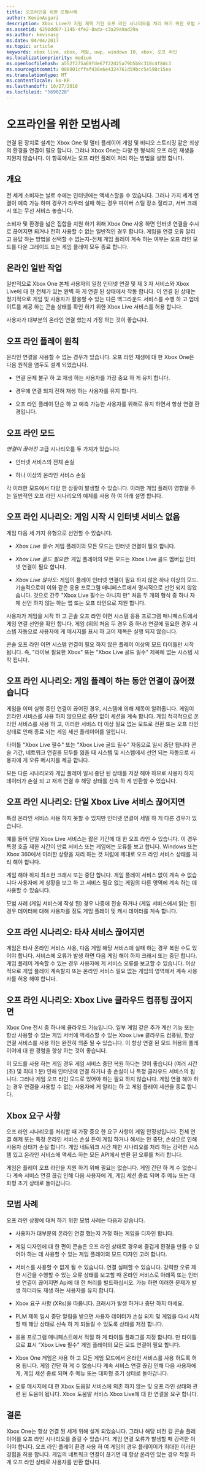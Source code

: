 ```yaml
---
title: 오프라인을 위한 모범사례
author: KevinAsgari
description: Xbox Live가 지원 제목 가진 오프 라인 시나리오를 처리 하기 위한 모범 사례에 알아봅니다.
ms.assetid: 6290dd67-1145-4fe2-8ada-c3a29a9ad29a
ms.author: kevinasg
ms.date: 04/04/2017
ms.topic: article
keywords: xbox live, xbox, 게임, uwp, windows 10, xbox, 오프 라인
ms.localizationpriority: medium
ms.openlocfilehash: a552f275a69fde67f22d25a79b5b8c318c4f8dc3
ms.sourcegitcommit: 086001cffaf436e6e4324761d59bcc5e598c15ea
ms.translationtype: MT
ms.contentlocale: ko-KR
ms.lasthandoff: 10/27/2018
ms.locfileid: "5690228"
---
```

# <a name="best-practices-for-offline"></a>오프라인을 위한 모범사례

연결 된 장치로 설계는 Xbox One 및 멀티 플레이어 게임 및 비디오 스트리밍 같은 최상의 환경을 연결이 필요 합니다. 그러나 Xbox One는 다양 한 형식의 오프 라인 재생을 지원지 않습니다. 이 항목에서는 오프 라인 플레이 처리 하는 방법을 설명 합니다.

## <a name="overview"></a>개요

전 세계 소비자는 날로 수에는 인터넷에는 액세스할을 수 있습니다. 그러나 가지 세계 연결이 예측 가능 하며 경우가 라우터 실패 하는 경우 파이버 스틸 장소 잘리고, 서버 크래시 또는 무선 서비스 놓습니다.

소비자 및 환경을 넓은 집합을 지원 하기 위해 Xbox One 사용 하면 인터넷 연결을 수시로 끊어지면 되거나 전혀 사용할 수 없는 일반적인 경우 합니다. 게임을 연결 오류 알리고 응답 하는 방법을 선택할 수 없는지-전체 게임 플레이 계속 하는 여부는 오프 라인 모드를 다운 그레이드 또는 게임 플레이 모두 종료 합니다.

## <a name="normal-online-operation"></a>온라인 일반 작업

일반적으로 Xbox One 본체 사용자의 일정 인터넷 연결 및 제 3 자 서비스와 Xbox Live에 대 한 전체가 있는 완벽 하 게 연결 된 상태에서 작동 합니다. 이 연결 된 상태는 정기적으로 게임 및 사용자가 활용할 수 있는 다른 백그라운드 서비스를 수행 하 고 업데이트를 제공 하는 콘솔 상태를 확인 하기 위한 Xbox Live 서비스를 허용 합니다.

사용자가 대부분의 온라인 연결 했는지 가정 하는 것이 좋습니다.

## <a name="offline-play-principles"></a>오프 라인 플레이 원칙

온라인 연결을 사용할 수 없는 경우가 있습니다. 오프 라인 재생에 대 한 Xbox One은 다음 원칙을 염두도 설계 되었습니다.

-   연결 문제 불구 하 고 재생 하는 사용자를 가장 중요 하 게 유지 합니다.

-   경우에 연결 되지 전혀 재생 하는 사용자를 유지 합니다.

-   오프 라인 플레이 단순 하 고 예측 가능한 사용자를 위해로 유지 하면서 항상 연결 환경입니다.

## <a name="offline-modes"></a>오프 라인 모드

*연결이 끊어진* 고급 시나리오를 두 가지가 있습니다.

-   인터넷 서비스의 전체 손실

-   하나 이상의 온라인 서비스 손실

각 이러한 모드에서 다양 한 상황이 발생할 수 있습니다. 이러한 게임 플레이 영향을 주는 일반적인 오프 라인 시나리오의 예제를 사용 하 여 아래 설명 합니다.

## <a name="offline-scenario-no-internet-service-upon-game-start"></a>오프 라인 시나리오: 게임 시작 시 인터넷 서비스 없음

게임 다음 세 가지 유형으로 선언할 수 있습니다.

-   *Xbox Live 필수*: 게임 플레이의 모든 모드는 인터넷 연결이 필요 합니다.

-   *Xbox Live 골드 필요한*: 게임 플레이의 모든 모드는 Xbox Live 골드 멤버십 인터넷 연결이 필요 합니다.

-   *Xbox Live 않아도*: 게임이 플레이 인터넷 연결이 필요 하지 않은 하나 이상의 모드. 기술적으로이 이와 같은 응용 프로그램 매니페스트에서 명시적으로 선언 되지 않았습니다. 것으로 간주 "Xbox Live 필수는 아니지 만" 처음 두 개의 형식 중 하나 자체 선언 하지 않는 하는 앱 또는 오프 라인으로 지원 합니다.

사용자가 게임을 시작 하 고 콘솔 오프 라인 이면 시스템 응용 프로그램 매니페스트에서 게임 연결 선언을 확인 합니다. 게임 (위의 처음 두 경우 중 하나) 연결에 필요한 경우 시스템 자동으로 사용자에 게 메시지를 표시 하 고이 제목은 실행 되지 않습니다.

콘솔 오프 라인 이면 시스템 연결이 필요 하지 않은 플레이 이상의 모드 타이틀만 시작 됩니다. 즉, "라이브 필요한 Xbox" 또는 "Xbox Live 골드 필수" 제목에 없는 시스템 시작 됩니다.

## <a name="offline-scenario-connectivity-lost-during-gameplay"></a>오프 라인 시나리오: 게임 플레이 하는 동안 연결이 끊어졌습니다

게임을 이미 실행 중인 연결이 끊어진 경우, 시스템에 의해 제목이 알려줍니다. 게임이 온라인 서비스를 사용 하지 않으므로 중단 없이 세션을 계속 합니다. 게임 적극적으로 온라인 서비스를 사용 하 고, 이러한 서비스 더 이상 필요 없는 모드로 전환 또는 오프 라인 상태로 인해 종료 되는 게임 세션 플레이어를 알립니다.

타이틀 "Xbox Live 필수" 또는 "Xbox Live 골드 필수" 자동으로 일시 중단 됩니다 콘솔 기간, 네트워크 연결을 모두를 잃을 때 시스템 및 시스템에서 선언 되는 자동으로 사용자에 게 오류 메시지를 제공 합니다.

모든 다른 시나리오와 게임 플레이 일시 중단 된 상태를 저장 해야 하므로 사용자 하지 데이터가 손실 되 고 재개 연결 후 해당 상태를 신속 하 게 반환할 수 있습니다.

## <a name="offline-scenario-when-a-single-xbox-live-service-is-down"></a>오프 라인 시나리오: 단일 Xbox Live 서비스 끊어지면

특정 온라인 서비스 사용 하지 못할 수 있지만 인터넷 연결이 세밀 하 게 다른 경우가 있습니다.

예를 들어 단일 Xbox Live 서비스는 짧은 기간에 대 한 오프 라인 수 있습니다. 이 경우 특정 호출 제한 시간이 만료 서비스 또는 게임에는 오류를 보고 합니다. Windows 또는 Xbox 360에서 이러한 상황을 처리 하는 것 처럼에 제대로 오프 라인 서비스 상태를 처리 해야 합니다.

게임 해야 하지 최소한 크래시 또는 중단 합니다. 게임 플레이 서비스 없이 계속 수 없습니다 사용자에 게 상황을 보고 하 고 서비스 필요 없는 게임의 다른 영역에 계속 하는 데 사용할 수 있습니다.

모범 사례 (게임 서비스에 작성 된) 경우 나중에 전송 하거나 (게임 서비스에서 읽는 된) 경우 데이터에 대해 사용자를 정도 게임 플레이 및 캐시 데이터를 계속 합니다.

## <a name="offline-scenario-when-a-third-party-service-is-down"></a>오프 라인 시나리오: 타사 서비스 끊어지면

게임은 타사 온라인 서비스 사용, 다음 게임 해당 서비스에 실패 하는 경우 복원 수도 있어야 합니다. 서비스에 오류가 발생 하면 다음 게임 해야 하지 크래시 또는 중단 합니다. 게임 플레이 계속할 수 있는 경우 사용자에 게 서비스 오류를 보고할 수 있습니다. 이상적으로 게임 플레이 계속할지 또는 온라인 서비스 필요 없는 게임의 영역에서 계속 사용자를 허용 해야 합니다.

## <a name="offline-scenario-when-xbox-live-cloud-compute-is-down"></a>오프 라인 시나리오: Xbox Live 클라우드 컴퓨팅 끊어지면

Xbox One 전시 중 하나에 클라우드 기능입니다. 일부 게임 같은 추가 계산 기능 또는 항상 사용할 수 있는 게임 서버에 액세스할 수 있는 Xbox Live 클라우드 컴퓨팅, 항상 연결 서비스를 사용 하는 완전히 의존 될 수 있습니다. 이 항상 연결 된 모드 허용와 플레이어에 대 한 경험을 향상 하는 것이 좋습니다.

이 모드를 사용 하는 게임 경우 게임 서비스 중단 복원 하다는 것이 좋습니다 (여러 시간 (초) 및 최대 1 분) 인해 인터넷에 연결 하거나 총 손실이 나 특정 클라우드 서비스의 됩니다. 그러나 게임 오프 라인 모드로 있어야 하는 필요 하지 않습니다. 게임 연결 해야 하는 경우 연결을 사용할 수 없는 사용자에 게 알리는 하 고 게임 플레이 세션을 종료 합니다.

## <a name="xbox-requirements"></a>Xbox 요구 사항

오프 라인 시나리오를 처리할 때 가장 중요 한 요구 사항이 게임 안정성입니다. 전체 연결 해제 또는 특정 온라인 서비스 손실 든이 게임 하거나 해서는 안 중단, 손상으로 인해 사용자 상태가 손실 합니다. 게임 네트워크 시간 제한 시나리오를 처리 하는 강력한 시스템 있고 온라인 서비스에 액세스 하는 모든 API에서 반환 된 오류를 처리 합니다.

게임은 플레이 오프 라인을 지원 하기 위해 필요는 없습니다. 게임 간단 하 게 수 없습니다 계속 서비스 연결 끊김 인해 다음 사용자에 게, 게임 세션 종료 되며 주 메뉴 또는 대화형 초기 상태로 돌아갑니다.

## <a name="best-practices"></a>모범 사례

오프 라인 상황에 대처 하기 위한 모범 사례는 다음과 같습니다.

-   사용자가 대부분의 온라인 연결 했는지 가정 하는 게임을 디자인 합니다.

-   게임 디자인에 대 한 편이 콘솔은 오프 라인 상태로 경우에 즐겁게 환경을 만들 수 있어야 하는 데 사용할 수 있는 게임 플레이의 모드 디자인 고려 합니다.

-   서비스를 사용할 수 없게 될 수 있습니다. 연결 실패할 수 있습니다. 강력한 오류 제한 시간을 수행할 수 있는 오류 상태를 보고할 때 온라인 서비스로 아래쪽 또는 인터넷 연결이 끊어지면 Api에 대 한 처리를 빌드하십시오. 가능 하면 이러한 문제가 발생 하더라도 재생 하는 사용자를 유지 합니다.

-   Xbox 요구 사항 (XRs)을 따릅니다. 크래시가 발생 하거나 중단 하지 마세요.

-   PLM 제목 일시 중단 알림을 받으면 사용자 데이터가 손실 되지 및 게임을 다시 시작할 때 해당 상태로 신속 하 게 되돌릴 수 있도록 상태를 저장 합니다.

-   응용 프로그램 매니페스트에서 적절 하 게 타이틀 플래그를 지정 합니다. 만 타이틀으로 표시 "Xbox Live 필수" 게임 플레이의 모든 모드 연결이 필요 합니다.

-   Xbox One 게임은 사용 하 고 모든 게임 모드에서 온라인 서비스를 사용 하도록 허용 됩니다. 게임 간단 하 게 수 없습니다 계속 서비스 연결 끊김 인해 다음 사용자에 게, 게임 세션 종료 되며 주 메뉴 또는 대화형 초기 상태로 돌아갑니다.

-   오류 메시지에 대 한 Xbox 도움말 서비스에 의존 하지 않는 및 오프 라인 상태와 관련 된 도움이 됩니다. Xbox 도움말 서비스 Xbox Live에 대 한 연결을 요구 합니다.

## <a name="conclusion"></a>결론

Xbox One는 항상 연결 된 세계 위해 설계 되었습니다. 그러나 해당 비전 갈 콘솔 플레이어를 오프 라인 시나리오를 즐길 수 있습니다. 게임 연결 오류가 발생할 때 강력한 이어야 합니다. 오프 라인 플레이 환경 사용 하 여 게임의 경우 플레이어가 최대한 이러한 경험을 허용 합니다. 게임의 네트워크 연결이 끊기면 때 항상 온라인 있는 경우 적절 하 게 오프 라인 상태로 사용자를 반환 합니다.
